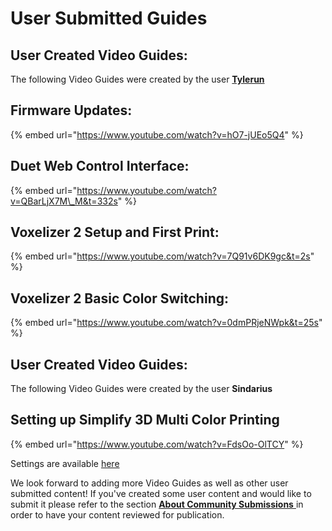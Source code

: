 # User Submitted Guides

## User Created Video Guides:

The following Video Guides were created by the user [**Tylerun**](https://www.youtube.com/channel/UCGeec2CuOivtNfsut2HUH1Q/featured)

## Firmware Updates:

{% embed url="https://www.youtube.com/watch?v=hO7-jUEo5Q4" %}

## Duet Web Control Interface:

{% embed url="https://www.youtube.com/watch?v=QBarLjX7M\_M&t=332s" %}

## Voxelizer 2 Setup and First Print:

{% embed url="https://www.youtube.com/watch?v=7Q91v6DK9gc&t=2s" %}

## Voxelizer 2 Basic Color Switching:

{% embed url="https://www.youtube.com/watch?v=0dmPRjeNWpk&t=25s" %}

## User Created Video Guides:

The following Video Guides were created by the user **Sindarius**

## Setting up Simplify 3D Multi Color Printing

{% embed url="https://www.youtube.com/watch?v=FdsOo-OlTCY" %}

Settings are available [here](https://crane.printm3d.com/community-submissions-attributions/user-submitted-guides/Crane_S3DSettings.zip)

We look forward to adding more Video Guides as well as other user submitted content! If you've created some user content and would like to submit it please refer to the section [**About Community Submissions** ](https://crane.printm3d.com/community-submissions-attributions/community-submissions)in order to have your content reviewed for publication.
